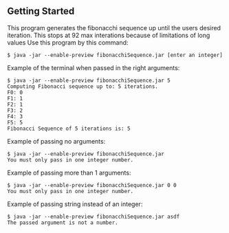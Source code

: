 ## Getting Started

This program generates the fibonacchi sequence up until the users desired iteration. This stops at 92 max interations because of limitations of long values
Use this program by this command:
```
$ java -jar --enable-preview fibonacchiSequence.jar [enter an integer]
```

Example of the terminal when passed in the right arguments:
```
$ java -jar --enable-preview fibonacchiSequence.jar 5
Computing Fibonacci sequence up to: 5 iterations.
F0: 0
F1: 1
F2: 1
F3: 2
F4: 3
F5: 5
Fibonacci Sequence of 5 iterations is: 5
```
Example of passing no arguments:
```
$ java -jar --enable-preview fibonacchiSequence.jar 
You must only pass in one integer number.
```

Example of passing more than 1 arguments:
```
$ java -jar --enable-preview fibonacchiSequence.jar 0 0 
You must only pass in one integer number.
```

Example of passing string instead of an integer:
```
$ java -jar --enable-preview fibonacchiSequence.jar asdf
The passed argument is not a number.
```
